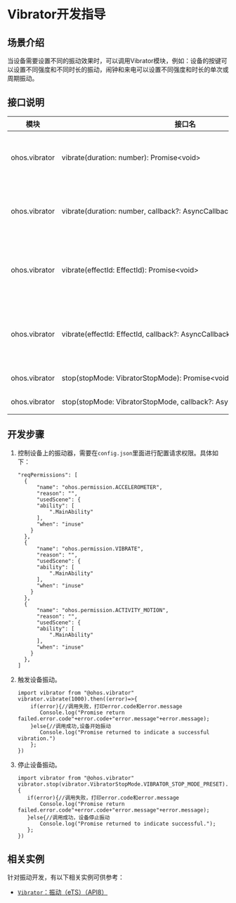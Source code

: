 # Vibrator开发指导


## 场景介绍

当设备需要设置不同的振动效果时，可以调用Vibrator模块，例如：设备的按键可以设置不同强度和不同时长的振动，闹钟和来电可以设置不同强度和时长的单次或周期振动。


## 接口说明

  | 模块 | 接口名 | 描述 | 
| -------- | -------- | -------- |
| ohos.vibrator | vibrate(duration:&nbsp;number):&nbsp;Promise&lt;void&gt; | 触发马达按照时长振动，Promise型。 | 
| ohos.vibrator | vibrate(duration:&nbsp;number,&nbsp;callback?:&nbsp;AsyncCallback&lt;void&gt;):&nbsp;void | 触发马达按照时长振动，Callback型。 | 
| ohos.vibrator | vibrate(effectId:&nbsp;EffectId):&nbsp;Promise&lt;void&gt; | 触发马达按照指定字符串振动，Promise型。 | 
| ohos.vibrator | vibrate(effectId:&nbsp;EffectId,&nbsp;callback?:&nbsp;AsyncCallback&lt;void&gt;):&nbsp;void | 触发马达按照指定字符串振动，Callback型。 | 
| ohos.vibrator | stop(stopMode:&nbsp;VibratorStopMode):&nbsp;Promise&lt;void&gt; | 停止振动。 | 
| ohos.vibrator | stop(stopMode:&nbsp;VibratorStopMode,&nbsp;callback?:&nbsp;AsyncCallback&lt;void&gt;):&nbsp;void | 停止振动。 | 


## 开发步骤

1. 控制设备上的振动器，需要在`config.json`里面进行配置请求权限。具体如下：
  
   ```
   "reqPermissions": [
     {
         "name": "ohos.permission.ACCELEROMETER",
         "reason": "", 
         "usedScene": {
         "ability": [
             ".MainAbility"
         ],
         "when": "inuse"
       }
     },
     {
         "name": "ohos.permission.VIBRATE",
         "reason": "", 
         "usedScene": {
         "ability": [
             ".MainAbility"
         ],
         "when": "inuse"
       }
     },
     {
         "name": "ohos.permission.ACTIVITY_MOTION",
         "reason": "", 
         "usedScene": {
         "ability": [
             ".MainAbility"
         ],
         "when": "inuse"
       }
     },
   ]
   ```

2. 触发设备振动。
  
   ```
   import vibrator from "@ohos.vibrator"
   vibrator.vibrate(1000).then((error)=>{
       if(error){//调用失败，打印error.code和error.message
          Console.log("Promise return failed.error.code"+error.code+"error.message"+error.message);  
       }else{//调用成功,设备开始振动
          Console.log("Promise returned to indicate a successful vibration.")  
       };
   })
   ```

3. 停止设备振动。
  
   ```
   import vibrator from "@ohos.vibrator"
   vibrator.stop(vibrator.VibratorStopMode.VIBRATOR_STOP_MODE_PRESET).then((error)=>{
      if(error){//调用失败，打印error.code和error.message
          Console.log("Promise return failed.error.code"+error.code+"error.message"+error.message);
      }else{//调用成功，设备停止振动
          Console.log("Promise returned to indicate successful.");
      };
   })
   ```

## 相关实例

针对振动开发，有以下相关实例可供参考：

- [`Vibrator`：振动（eTS）（API8）](https://gitee.com/openharmony/app_samples/tree/master/device/Vibrator)